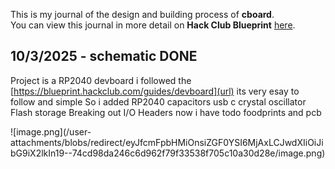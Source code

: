 <!--
  ===================    !!READ THIS NOTICE!!   ====================
  DO NOT edit this file manually. Your changes WILL BE OVERWRITTEN!
  This journal is auto generated and updated by Hack Club Blueprint.
  To edit this file, please edit your journal entries on Blueprint.
  ==================================================================
-->

This is my journal of the design and building process of **cboard**.  
You can view this journal in more detail on **Hack Club Blueprint** [here](https://blueprint.hackclub.com/projects/63).


## 10/3/2025 - schematic DONE  

Project is a RP2040 devboard
i followed the [https://blueprint.hackclub.com/guides/devboard](url) its very esay to follow and simple 
So i added 
RP2040
capacitors
usb c
crystal oscillator
Flash storage
Breaking out I/O Headers
now i have todo foodprints and pcb 

![image.png](/user-
attachments/blobs/redirect/eyJfcmFpbHMiOnsiZGF0YSI6MjAxLCJwdXIiOiJibG9iX2lkIn19--74cd98da246c6d962f79f33538f705c10a30d28e/image.png)
  

